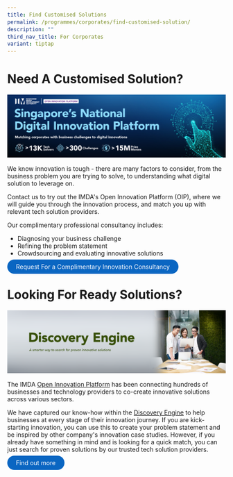```yaml
---
title: Find Customised Solutions
permalink: /programmes/corporates/find-customised-solution/
description: ""
third_nav_title: For Corporates
variant: tiptap
---
```

# Need A Customised Solution? 

![OIP Hero Banner](/images/Programmes/open%20innovation%20platform.jpg)

We know innovation is tough - there are many factors to consider, from the business problem you are trying to solve, to understanding what digital solution to leverage on. 

Contact us to try out the IMDA's Open Innovation Platform (OIP), where we will guide you through the innovation process, and match you up with relevant tech solution providers. 

Our complimentary professional consultancy includes:
* Diagnosing your business challenge 
* Refining the problem statement
* Crowdsourcing and evaluating innovative solutions

<a href="https://go.gov.sg/oipform" target="_blank" style="background-color: #0A66C2; color: white; text-decoration: none; border-radius: 100px; padding-left: 20px; padding-right: 20px; padding-top:8px; padding-bottom:8px">Request For a Complimentary Innovation Consultancy</a>


# Looking For Ready Solutions? 
![Open Innovation Platform - Discovery Engine](/images/Programmes/IMDA_OIP_Discovery_Engine_Hero_Banner.png)

The IMDA <a href="https://www.openinnovation.sg/?utm\_medium=website&amp;utm\_source=pixel&amp;utm\_campaign=website" target="_blank">Open Innovation Platform</a> has been connecting hundreds of businesses and technology providers to co-create innovative solutions across various sectors.

We have captured our know-how within the 
    <a href="https://www.openinnovation.sg/find-solutions?utm\_medium=website&amp;utm\_source=pixel&amp;utm\_campaign=website" target="_blank">Discovery Engine</a>
to help businesses at every stage of their innovation journey. If you are kick-starting innovation, you can use this to create your problem statement and be inspired by other company's innovation case studies. However, if you already have something in mind and is looking for a quick match, you can just search for proven solutions by our trusted tech solution providers. 

<a href="https://www.openinnovation.sg/find-solution?utm\_medium=website&amp;utm\_source=pixel&amp;utm\_campaign=website" target="_blank" style="background-color: #0A66C2; color: white; text-decoration: none; border-radius: 100px; padding-left: 20px; padding-right: 20px; padding-top:8px; padding-bottom:8px">Find out more</a>